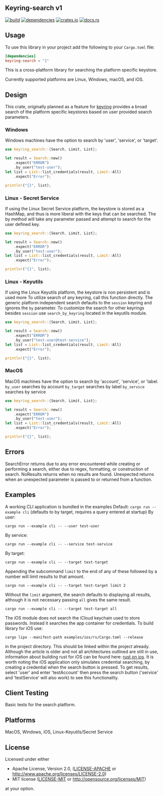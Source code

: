 ## Keyring-search v1
[![build](https://github.com/wiimmers/keyring-search/actions/workflows/build.yml/badge.svg)](https://github.com/wiimmers/keyring-search/actions/workflows/build.yml)
[![dependencies](https://deps.rs/repo/github/wiimmers/keyring-search/status.svg)](https://github.com/wiimmers/keyring-search)
[![crates.io](https://img.shields.io/crates/v/keyring-search.svg?style=flat-square)](https://crates.io/crates/keyring-search)
[![docs.rs](https://docs.rs/keyring-search/badge.svg)](https://docs.rs/keyring-search)



## Usage

To use this library in your project add the following to your `Cargo.toml` file:

```toml
[dependencies]
keyring-search = "1"
```

This is a cross-platform library for searching the platform specific keystore.

Currently supported platforms are
Linux,
Windows,
macOS, and iOS.

## Design

This crate, originally planned as a feature for 
[keyring](https://crates.io/crates/keyring) provides a broad search of
the platform specific keystores based on user provided search parameters. 

### Windows 
Windows machines have the option to search by 'user', 'service', or 'target'.
```rust
use keyring_search::{Search, Limit, List};

let result = Search::new()
    .expect("ERROR")
    .by_user("test-user");
let list = List::list_credentials(result, Limit::All)
    .expect("Error");

println!("{}", list);

```

### Linux - Secret Service
If using the Linux Secret Service platform, the keystore is stored as a HashMap, 
and thus is more liberal with the keys that can be searched. The by method will take
any parameter passed and attempt to search for the user defined key. 
```rust
use keyring_search::{Search, Limit, List};

let result = Search::new()
    .expect("ERROR")
    .by_user("test-user");
let list = List::list_credentials(result, Limit::All)
    .expect("Error");

println!("{}", list);

```

### Linux - Keyutils 
If using the Linux Keyutils platform, the keystore is non persistent and is used more
To utilize search of any keyring, call this function directly. The generic platform 
independent search defaults to the `session` keyring and ignores the `by` parameter. 
To customize the search for other keyrings besides `session` use `search_by_keyring` 
located in the keyutils module.
```rust
use keyring_search::{Search, Limit, List};

let result = Search::new()
    .expect("ERROR")
    .by_user("test-user@test-service");
let list = List::list_credentials(result, Limit::All)
    .expect("Error");

println!("{}", list);

```

### MacOS 
MacOS machines have the option to search by 'account', 'service', or 'label.
`by_user` searches by account
`by_target` searches by label 
`by_service` searches by service
```rust
use keyring_search::{Search, Limit, List};

let result = Search::new()
    .expect("ERROR")
    .by_user("test-user");
let list = List::list_credentials(result, Limit::All)
    .expect("Error");

println!("{}", list);

```

## Errors
SearchError returns due to any error encountered while creating or performing a search, either due to regex, formatting, or construction of search.
NoResults returns when no results are found.
Unexpected returns when an unexpected parameter is passed to or returned from a function.
## Examples
A working CLI application is bundled in the examples
Default: `cargo run --example cli` (defaults to by target, requires a query entered at startup)
By user: 

`cargo run --example cli -- --user test-user`

By service: 

`cargo run --example cli -- --service test-service` 

By target: 

`cargo run --example cli -- --target test-target` 

Appending the subcommand `limit` to the end of any of these followed by a number will limit results to that amount.

`cargo run --example cli -- --target test-target limit 2`

Without the `limit` argument, the search defaults to displaying all results, although it is not necessary passing `all`
gives the same result. 

`cargo run --example cli -- --target test-target all`

The iOS module does not search the iCloud keychain used to store passwords. Instead
it searches the app container for credentials. To build library for iOS use:

`cargo lipo --manifest-path examples/ios/rs/Cargo.toml --release`

in the project directory. This should be linked within the project already. Although the article is older and not all architectures 
outlined are still in use, information about building rust for iOS can be 
found here: [rust on ios](https://mozilla.github.io/firefox-browser-architecture/experiments/2017-09-06-rust-on-ios.html). It is worth noting the iOS application
only simulates credential searching, by creating a credential when the search button is
pressed. To get results, select 'user' and enter 'testAccount' then press the search button ('service' and 'testService' will also work) to see this functionality. 
## Client Testing
Basic tests for the search platform.
## Platforms
MacOS, Windows, iOS, Linux-Keyutils/Secret Service
## License

Licensed under either

* Apache License, Version 2.0, ([LICENSE-APACHE](LICENSE-APACHE) or http://www.apache.org/licenses/LICENSE-2.0)
* MIT license ([LICENSE-MIT](LICENSE-MIT) or http://opensource.org/licenses/MIT)

at your option.

